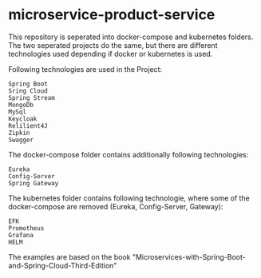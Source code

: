 # microservice-product-service

This repository is seperated into docker-compose and kubernetes folders.
The two seperated projects do the same, but there are different technologies used depending if docker or kubernetes is used. 

Following technologies are used in the Project:

	Spring Boot 
 	Sring Cloud
	Spring Stream
 	MongoDb
	MySql 
 	Keycloak
	Relilient4J
	Zipkin
	Swagger
   

The docker-compose folder contains additionally following technologies:

 	Eureka
	Config-Server	
	Spring Gateway
 

The kubernetes folder contains following technologie, where some of the docker-compose are removed (Eureka, Config-Server, Gateway):

 	EFK
	Promotheus
	Grafana
	HELM

The examples are based on the book "Microservices-with-Spring-Boot-and-Spring-Cloud-Third-Edition"


